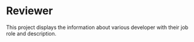 # Reviewer
This project displays the information about various developer with their job role and description.
